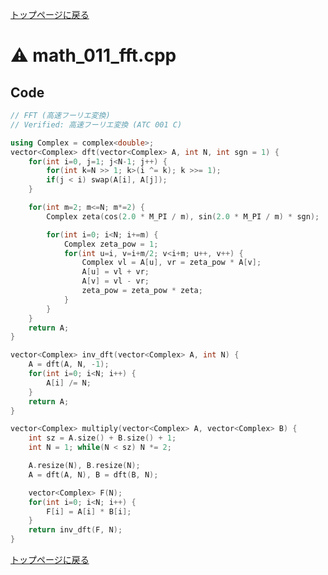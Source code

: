 <!-- Mathjax Support -->
<script type="text/javascript" async
  src="https://cdn.mathjax.org/mathjax/latest/MathJax.js?config=TeX-MML-AM_CHTML">
</script>


[トップページに戻る](../index.html)

# :warning: math\_011\_fft.cpp

## Code

```cpp
// FFT (高速フーリエ変換)
// Verified: 高速フーリエ変換 (ATC 001 C)

using Complex = complex<double>;
vector<Complex> dft(vector<Complex> A, int N, int sgn = 1) {
    for(int i=0, j=1; j<N-1; j++) {
        for(int k=N >> 1; k>(i ^= k); k >>= 1);
        if(j < i) swap(A[i], A[j]);
    }

    for(int m=2; m<=N; m*=2) {
        Complex zeta(cos(2.0 * M_PI / m), sin(2.0 * M_PI / m) * sgn);

        for(int i=0; i<N; i+=m) {
            Complex zeta_pow = 1;
            for(int u=i, v=i+m/2; v<i+m; u++, v++) {
                Complex vl = A[u], vr = zeta_pow * A[v];
                A[u] = vl + vr;
                A[v] = vl - vr;
                zeta_pow = zeta_pow * zeta;
            }
        }
    }
    return A;
}

vector<Complex> inv_dft(vector<Complex> A, int N) {
    A = dft(A, N, -1);
    for(int i=0; i<N; i++) {
        A[i] /= N;
    }
    return A;
}

vector<Complex> multiply(vector<Complex> A, vector<Complex> B) {
    int sz = A.size() + B.size() + 1;
    int N = 1; while(N < sz) N *= 2;

    A.resize(N), B.resize(N);
    A = dft(A, N), B = dft(B, N);

    vector<Complex> F(N);
    for(int i=0; i<N; i++) {
        F[i] = A[i] * B[i];
    }
    return inv_dft(F, N);
}

```

[トップページに戻る](../index.html)
